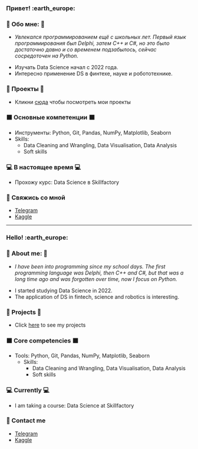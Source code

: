 ### Привет! :earth_europe:

### :milky_way: Обо мне: :milky_way: 
* <p><i>Увлекался программированием ещё с школьных лет. Первый язык программирования был Delphi, затем C++ и C#, но это было достаточно давно и со временем подзабылось, сейчас сосредоточен на Python.</i></p>
* Изучать Data Science начал с 2022 года.
* Интересно применение DS в финтехе, науке и робототехнике.

### :space_invader: Проекты :space_invader:

* Кликни [сюда](https://github.com/AlexandrBorisov1?tab=repositories) чтобы посмотреть мои проекты

### :black_large_square: Основные компетенции :black_large_square:
- Инструменты: Python, Git, Pandas, NumPy, Matplotlib, Seaborn
- Skills: 
    * Data Cleaning and Wrangling, Data Visualisation, Data Analysis
    * Soft skills

### :computer: В настоящее время :computer:
- Прохожу курс: Data Science в Skillfactory

### :satellite: Свяжись со мной
- [Telegram](https://t.me/alexandrborisov0o)
- [Kaggle](https://www.kaggle.com/alexandrborisov0o)

---

### Hello! :earth_europe:

### :milky_way: About me: :milky_way: 
* <p><i>I have been into programming since my school days. The first programming language was Delphi, then C++ and C#, but that was a long time ago and was forgotten over time, now I focus on Python.</i></p>
* I started studying Data Science in 2022.
* The application of DS in fintech, science and robotics is interesting.

### :space_invader: Projects :space_invader:

* Click [here](https://github.com/AlexandrBorisov1?tab=repositories) to see my projects

### :black_large_square: Core competencies :black_large_square:
- Tools: Python, Git, Pandas, NumPy, Matplotlib, Seaborn
  - Skills:
    * Data Cleaning and Wrangling, Data Visualisation, Data Analysis
    * Soft skills

### :computer: Currently :computer:
- I am taking a course: Data Science at Skillfactory

### :satellite: Contact me
- [Telegram](https://t.me/alexandrborisov0o)
- [Kaggle](https://www.kaggle.com/alexandrborisov0o)